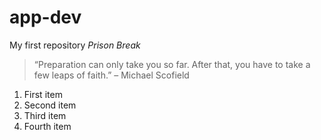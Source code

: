 # app-dev
My first repository
<em>Prison Break</em>
>
>“Preparation can only take you so far. After that, you have to take a few leaps of faith.” – Michael Scofield
>
<ol>
  <li>First item</li>
  <li>Second item</li>
  <li>Third item</li>
  <li>Fourth item</li>
</ol>

